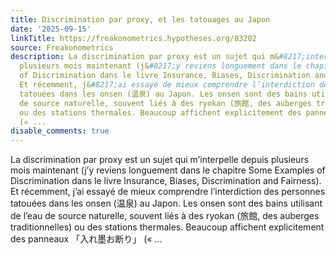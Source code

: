```yaml
---
title: Discrimination par proxy, et les tatouages au Japon
date: '2025-09-15'
linkTitle: https://freakonometrics.hypotheses.org/83202
source: Freakonometrics
description: La discrimination par proxy est un sujet qui m&#8217;interpelle depuis
  plusieurs mois maintenant (j&#8217;y reviens longuement dans le chapitre Some Examples
  of Discrimination dans le livre Insurance, Biases, Discrimination and Fairness).
  Et récemment, j&#8217;ai essayé de mieux comprendre l’interdiction des personnes
  tatouées dans les onsen (温泉) au Japon. Les onsen sont des bains utilisant de l’eau
  de source naturelle, souvent liés à des ryokan (旅館, des auberges traditionnelles)
  ou des stations thermales. Beaucoup affichent explicitement des panneaux 「入れ墨お断り」
  (« ...
disable_comments: true
---
```

La discrimination par proxy est un sujet qui m&#8217;interpelle depuis plusieurs mois maintenant (j&#8217;y reviens longuement dans le chapitre Some Examples of Discrimination dans le livre Insurance, Biases, Discrimination and Fairness). Et récemment, j&#8217;ai essayé de mieux comprendre l’interdiction des personnes tatouées dans les onsen (温泉) au Japon. Les onsen sont des bains utilisant de l’eau de source naturelle, souvent liés à des ryokan (旅館, des auberges traditionnelles) ou des stations thermales. Beaucoup affichent explicitement des panneaux 「入れ墨お断り」 (« ...